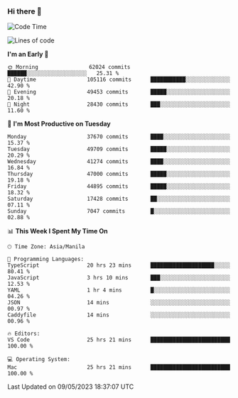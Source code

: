 ### Hi there 👋

<!--START_SECTION:waka-->
![Code Time](http://img.shields.io/badge/Code%20Time-3%2C922%20hrs%2018%20mins-blue)

![Lines of code](https://img.shields.io/badge/From%20Hello%20World%20I%27ve%20Written-100.1%20million%20lines%20of%20code-blue)

**I'm an Early 🐤** 

```text
🌞 Morning                62024 commits       ██████░░░░░░░░░░░░░░░░░░░   25.31 % 
🌆 Daytime                105116 commits      ███████████░░░░░░░░░░░░░░   42.90 % 
🌃 Evening                49453 commits       █████░░░░░░░░░░░░░░░░░░░░   20.18 % 
🌙 Night                  28430 commits       ███░░░░░░░░░░░░░░░░░░░░░░   11.60 % 
```
📅 **I'm Most Productive on Tuesday** 

```text
Monday                   37670 commits       ████░░░░░░░░░░░░░░░░░░░░░   15.37 % 
Tuesday                  49709 commits       █████░░░░░░░░░░░░░░░░░░░░   20.29 % 
Wednesday                41274 commits       ████░░░░░░░░░░░░░░░░░░░░░   16.84 % 
Thursday                 47000 commits       █████░░░░░░░░░░░░░░░░░░░░   19.18 % 
Friday                   44895 commits       █████░░░░░░░░░░░░░░░░░░░░   18.32 % 
Saturday                 17428 commits       ██░░░░░░░░░░░░░░░░░░░░░░░   07.11 % 
Sunday                   7047 commits        █░░░░░░░░░░░░░░░░░░░░░░░░   02.88 % 
```


📊 **This Week I Spent My Time On** 

```text
🕑︎ Time Zone: Asia/Manila

💬 Programming Languages: 
TypeScript               20 hrs 23 mins      ████████████████████░░░░░   80.41 % 
JavaScript               3 hrs 10 mins       ███░░░░░░░░░░░░░░░░░░░░░░   12.53 % 
YAML                     1 hr 4 mins         █░░░░░░░░░░░░░░░░░░░░░░░░   04.26 % 
JSON                     14 mins             ░░░░░░░░░░░░░░░░░░░░░░░░░   00.97 % 
Caddyfile                14 mins             ░░░░░░░░░░░░░░░░░░░░░░░░░   00.96 % 

🔥 Editors: 
VS Code                  25 hrs 21 mins      █████████████████████████   100.00 % 

💻 Operating System: 
Mac                      25 hrs 21 mins      █████████████████████████   100.00 % 
```


 Last Updated on 09/05/2023 18:37:07 UTC
<!--END_SECTION:waka-->


<!--
**rad182/rad182** is a ✨ _special_ ✨ repository because its `README.md` (this file) appears on your GitHub profile.

Here are some ideas to get you started:

- 🔭 I’m currently working on ...
- 🌱 I’m currently learning ...
- 👯 I’m looking to collaborate on ...
- 🤔 I’m looking for help with ...
- 💬 Ask me about ...
- 📫 How to reach me: ...
- 😄 Pronouns: ...
- ⚡ Fun fact: ...
-->
